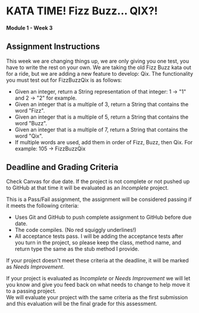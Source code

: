 
# KATA TIME!  Fizz Buzz... QIX?!
#### Module 1 - Week 3

## Assignment Instructions

This week we are changing things up, we are only giving you one test, you have to write the rest on your own.
We are taking the old Fizz Buzz kata out for a ride, but we are adding a new feature to develop: Qix. 
The functionality you must test out for FizzBuzzQix is as follows:
- Given an integer, return a String representation of that integer: 1 -> "1" and 2 -> "2" for example.
- Given an integer that is a multiple of 3, return a String that contains the word "Fizz".
- Given an integer that is a multiple of 5, return a String that contains the word "Buzz".
- Given an integer that is a multiple of 7, return a String that contains the word "Qix".
- If multiple words are used, add them in order of Fizz, Buzz, then Qix. For example: 105 -> FizzBuzzQix

## Deadline and Grading Criteria
Check Canvas for due date. 
If the project is not complete or not pushed up to GitHub at that time it will be evaluated as an _Incomplete_ project.

This is a Pass/Fail assignment, the assignment will be considered passing if it meets the following criteria:
- Uses Git and GitHub to push complete assignment to GitHub before due date.
- The code compiles.  (No red squiggly underlines!)
- All acceptance tests pass.  I will be adding the acceptance tests after you turn in the project, so please keep the class, method name, and return type the same as the stub method I provide.

If your project doesn't meet these criteria at the deadline, it will be marked as _Needs Improvement_.

If your project is evaluated as _Incomplete_ or _Needs Improvement_ we will let you know and give you feed back on what needs to change to help move it to a passing project.  
We will evaluate your project with the same criteria as the first submission and this evaluation will be the final grade for this assessment.
